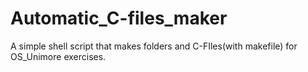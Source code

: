 # Automatic_C-files_maker
A simple shell script that makes folders and C-FIles(with makefile) for OS_Unimore exercises.
